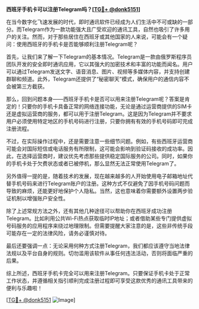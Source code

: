 **西班牙手机卡可以注册Telegram吗？[[TG💪+ @donk5151](https://t.me/s/donk5151)]**

在当今数字化飞速发展的时代，即时通讯软件已经成为人们生活中不可或缺的一部分。而Telegram作为一款功能强大且广受欢迎的通讯工具，自然也吸引了许多用户的关注。然而，对于那些居住在西班牙或其他国家的人来说，可能会有一个疑问：使用西班牙的手机卡是否能够顺利注册Telegram呢？

首先，让我们来了解一下Telegram的基本情况。Telegram是一款由俄罗斯程序员团队开发的安全即时通讯应用，它以其强大的加密技术和丰富的功能而闻名。用户可以通过Telegram发送文字、语音消息、图片、视频等多媒体内容，并支持创建群聊和频道。此外，Telegram还提供了“秘密聊天”模式，确保用户的通信内容不会被第三方截获。

那么，回到问题本身——西班牙手机卡是否可以用来注册Telegram呢？答案是肯定的！只要你的手机卡具备正常的网络连接功能，无论是通过运营商提供的SIM卡还是虚拟运营商的服务，都可以用于注册Telegram。这是因为Telegram并不要求用户必须使用特定地区的手机号码进行注册，只要你拥有有效的手机号码即可完成注册流程。

不过，在实际操作过程中，还是需要注意一些细节问题。例如，有些西班牙运营商可能会对国际短信或电话服务有所限制，这可能会影响到验证码接收的成功率。因此，在选择运营商时，建议优先考虑那些提供稳定国际服务的公司。同时，如果你的手机卡处于欠费状态或者已被停机，那么显然无法正常使用Telegram了。

另外值得一提的是，随着技术的发展，现在越来越多的人开始使用电子邮箱地址代替手机号码来进行Telegram账户的注册。这种方式不仅避免了因手机号码问题而导致的麻烦，还能更好地保护个人隐私。当然，这也意味着你需要额外设置两步验证机制以增强账户安全性。

除了上述常规方法之外，还有其他几种途径可以帮助你在西班牙成功注册Telegram。比如利用公共Wi-Fi热点获取临时IP地址；或者借助某些专门提供虚拟号码服务的应用程序来绕过地理限制。但需要提醒大家注意的是，这些非传统手段可能存在一定的法律风险，请务必谨慎对待。

最后还要强调一点：无论采用何种方式注册Telegram，我们都应该遵守当地法律法规以及平台自身的规则。切勿滥用该软件从事任何违法活动，否则将面临严重的后果。

综上所述，西班牙手机卡完全可以用来注册Telegram。只要保证手机卡处于正常工作状态，并遵循相关指引顺利完成注册过程即可享受这款优秀的通讯工具带来的便利与乐趣啦！

[[TG💪+ @donk5151](https://t.me/s/donk5151) ![Image](https://i.postimg.cc/rwNCRYN7/Snipaste-2025-04-30-17-27-05.png)]